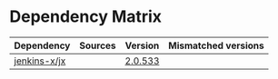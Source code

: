 # Dependency Matrix

Dependency | Sources | Version | Mismatched versions
---------- | ------- | ------- | -------------------
[jenkins-x/jx](https://github.com/jenkins-x/jx) |  | [2.0.533](https://github.com/jenkins-x/jx/releases/tag/v2.0.533) | 
